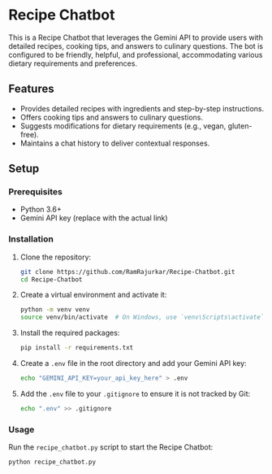
# Recipe Chatbot

This is a Recipe Chatbot that leverages the Gemini API to provide users with detailed recipes, cooking tips, and answers to culinary questions. The bot is configured to be friendly, helpful, and professional, accommodating various dietary requirements and preferences.

## Features

- Provides detailed recipes with ingredients and step-by-step instructions.
- Offers cooking tips and answers to culinary questions.
- Suggests modifications for dietary requirements (e.g., vegan, gluten-free).
- Maintains a chat history to deliver contextual responses.

## Setup

### Prerequisites

- Python 3.6+
- Gemini API key (replace with the actual link)

### Installation

1. Clone the repository:

    ```sh
    git clone https://github.com/RamRajurkar/Recipe-Chatbot.git
    cd Recipe-Chatbot
    ```

2. Create a virtual environment and activate it:

    ```sh
    python -m venv venv
    source venv/bin/activate  # On Windows, use `venv\Scripts\activate`
    ```

3. Install the required packages:

    ```sh
    pip install -r requirements.txt
    ```

4. Create a `.env` file in the root directory and add your Gemini API key:

    ```sh
    echo "GEMINI_API_KEY=your_api_key_here" > .env
    ```

5. Add the `.env` file to your `.gitignore` to ensure it is not tracked by Git:

    ```sh
    echo ".env" >> .gitignore
    ```

### Usage

Run the `recipe_chatbot.py` script to start the Recipe Chatbot:

```sh
python recipe_chatbot.py
```
